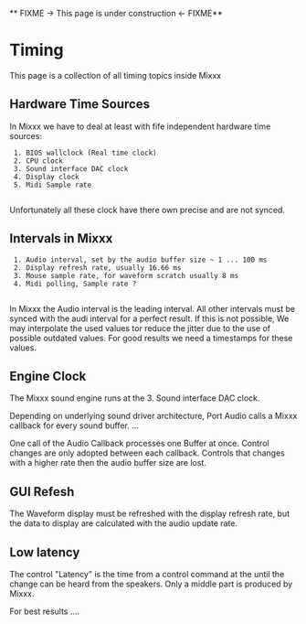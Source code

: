 \*\* FIXME -\> This page is under construction \<- FIXME\*\*

# Timing

This page is a collection of all timing topics inside Mixxx

## Hardware Time Sources

In Mixxx we have to deal at least with fife independent hardware time
sources:

``` 
 1. BIOS wallclock (Real time clock)
 2. CPU clock 
 3. Sound interface DAC clock 
 4. Display clock 
 5. Midi Sample rate 
 
```

Unfortunately all these clock have there own precise and are not synced.

## Intervals in Mixxx

``` 
 1. Audio interval, set by the audio buffer size ~ 1 ... 100 ms  
 2. Display refresh rate, usually 16.66 ms 
 3. Mouse sample rate, for waveform scratch usually 8 ms 
 4. Midi polling, Sample rate ? 
 
```

In Mixxx the Audio interval is the leading interval. All other intervals
must be synced with the audi interval for a perfect result. If this is
not possible, We may interpolate the used values tor reduce the jitter
due to the use of possible outdated values. For good results we need a
timestamps for these values.

## Engine Clock

The Mixxx sound engine runs at the 3. Sound interface DAC clock.

Depending on underlying sound driver architecture, Port Audio calls a
Mixxx callback for every sound buffer. ...

One call of the Audio Callback processes one Buffer at once. Control
changes are only adopted between each callback. Controls that changes
with a higher rate then the audio buffer size are lost.

## GUI Refesh

The Waveform display must be refreshed with the display refresh rate,
but the data to display are calculated with the audio update rate.

## Low latency

The control "Latency" is the time from a control command at the until
the change can be heard from the speakers. Only a middle part is
produced by Mixxx.

For best results ....
